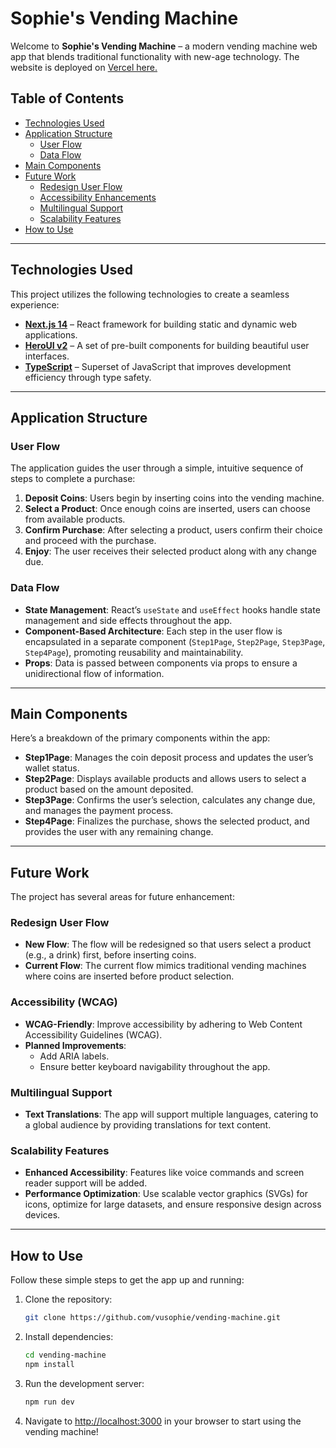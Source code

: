 # Sophie's Vending Machine

Welcome to **Sophie's Vending Machine** – a modern vending machine web app that blends traditional functionality with new-age technology. The website is deployed on [Vercel here. ](https://vending-machine-em8rn5xbe-vusophies-projects.vercel.app/)

## Table of Contents

- [Technologies Used](#technologies-used)
- [Application Structure](#application-structure)
  - [User Flow](#user-flow)
  - [Data Flow](#data-flow)
- [Main Components](#main-components)
- [Future Work](#future-work)
  - [Redesign User Flow](#redo-flow)
  - [Accessibility Enhancements](#accessibility-wcag)
  - [Multilingual Support](#multilingual-support)
  - [Scalability Features](#scalability)
- [How to Use](#how-to-use)

---

## Technologies Used

This project utilizes the following technologies to create a seamless experience:

- **[Next.js 14](https://nextjs.org/docs/getting-started)** – React framework for building static and dynamic web applications.
- **[HeroUI v2](https://heroui.com/)** – A set of pre-built components for building beautiful user interfaces.
- **[TypeScript](https://www.typescriptlang.org/)** – Superset of JavaScript that improves development efficiency through type safety.

---

## Application Structure

### User Flow

The application guides the user through a simple, intuitive sequence of steps to complete a purchase:

1. **Deposit Coins**: Users begin by inserting coins into the vending machine.
2. **Select a Product**: Once enough coins are inserted, users can choose from available products.
3. **Confirm Purchase**: After selecting a product, users confirm their choice and proceed with the purchase.
4. **Enjoy**: The user receives their selected product along with any change due.

### Data Flow

- **State Management**: React’s `useState` and `useEffect` hooks handle state management and side effects throughout the app.
- **Component-Based Architecture**: Each step in the user flow is encapsulated in a separate component (`Step1Page`, `Step2Page`, `Step3Page`, `Step4Page`), promoting reusability and maintainability.
- **Props**: Data is passed between components via props to ensure a unidirectional flow of information.

---

## Main Components

Here’s a breakdown of the primary components within the app:

- **Step1Page**: Manages the coin deposit process and updates the user’s wallet status.
- **Step2Page**: Displays available products and allows users to select a product based on the amount deposited.
- **Step3Page**: Confirms the user’s selection, calculates any change due, and manages the payment process.
- **Step4Page**: Finalizes the purchase, shows the selected product, and provides the user with any remaining change.

---

## Future Work

The project has several areas for future enhancement:

### Redesign User Flow

- **New Flow**: The flow will be redesigned so that users select a product (e.g., a drink) first, before inserting coins.
- **Current Flow**: The current flow mimics traditional vending machines where coins are inserted before product selection.

### Accessibility (WCAG)

- **WCAG-Friendly**: Improve accessibility by adhering to Web Content Accessibility Guidelines (WCAG).
- **Planned Improvements**: 
  - Add ARIA labels.
  - Ensure better keyboard navigability throughout the app.

### Multilingual Support

- **Text Translations**: The app will support multiple languages, catering to a global audience by providing translations for text content.

### Scalability Features

- **Enhanced Accessibility**: Features like voice commands and screen reader support will be added.
- **Performance Optimization**: Use scalable vector graphics (SVGs) for icons, optimize for large datasets, and ensure responsive design across devices.

---

## How to Use

Follow these simple steps to get the app up and running:

1. Clone the repository:
    ```bash
    git clone https://github.com/vusophie/vending-machine.git
    ```

2. Install dependencies:
    ```bash
    cd vending-machine
    npm install
    ```

3. Run the development server:
    ```bash
    npm run dev
    ```

4. Navigate to [http://localhost:3000](http://localhost:3000) in your browser to start using the vending machine!
